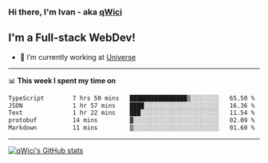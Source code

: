 ### Hi there, I'm Ivan - aka [qWici][website]

## I'm a Full-stack WebDev!
- 🔭 I’m currently working at [Universe][universe]

---

📊 **This week I spent my time on**
<!--START_SECTION:waka-->

```txt
TypeScript        7 hrs 50 mins   ████████████████▒░░░░░░░░   65.50 %
JSON              1 hr 57 mins    ████░░░░░░░░░░░░░░░░░░░░░   16.36 %
Text              1 hr 22 mins    ███░░░░░░░░░░░░░░░░░░░░░░   11.54 %
protobuf          14 mins         ▓░░░░░░░░░░░░░░░░░░░░░░░░   02.09 %
Markdown          11 mins         ▒░░░░░░░░░░░░░░░░░░░░░░░░   01.60 %
```

<!--END_SECTION:waka-->

---

[![qWici's GitHub stats](https://github-readme-stats.vercel.app/api?username=qWici)](https://github.com/qWici/github-readme-stats)

[website]: https://devkucher.com
[twitter]: https://twitter.com/KucherDev
[linkedin]: https://www.linkedin.com/in/ivankucher
[universe]: https://universeapps.limited
